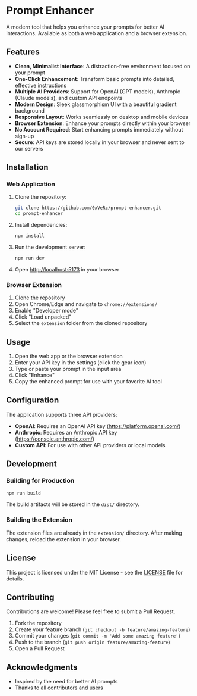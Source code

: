 # Prompt Enhancer

A modern tool that helps you enhance your prompts for better AI interactions. Available as both a web application and a browser extension.

## Features

- **Clean, Minimalist Interface**: A distraction-free environment focused on your prompt
- **One-Click Enhancement**: Transform basic prompts into detailed, effective instructions
- **Multiple AI Providers**: Support for OpenAI (GPT models), Anthropic (Claude models), and custom API endpoints
- **Modern Design**: Sleek glassmorphism UI with a beautiful gradient background
- **Responsive Layout**: Works seamlessly on desktop and mobile devices
- **Browser Extension**: Enhance your prompts directly within your browser
- **No Account Required**: Start enhancing prompts immediately without sign-up
- **Secure**: API keys are stored locally in your browser and never sent to our servers

## Installation

### Web Application

1. Clone the repository:
   ```bash
   git clone https://github.com/0xVeRc/prompt-enhancer.git
   cd prompt-enhancer
   ```

2. Install dependencies:
   ```bash
   npm install
   ```

3. Run the development server:
   ```bash
   npm run dev
   ```

4. Open [http://localhost:5173](http://localhost:5173) in your browser

### Browser Extension

1. Clone the repository
2. Open Chrome/Edge and navigate to `chrome://extensions/`
3. Enable "Developer mode"
4. Click "Load unpacked"
5. Select the `extension` folder from the cloned repository

## Usage

1. Open the web app or the browser extension
2. Enter your API key in the settings (click the gear icon)
3. Type or paste your prompt in the input area
4. Click "Enhance"
5. Copy the enhanced prompt for use with your favorite AI tool

## Configuration

The application supports three API providers:

- **OpenAI**: Requires an OpenAI API key (https://platform.openai.com/)
- **Anthropic**: Requires an Anthropic API key (https://console.anthropic.com/)
- **Custom API**: For use with other API providers or local models

## Development

### Building for Production

```bash
npm run build
```

The build artifacts will be stored in the `dist/` directory.

### Building the Extension

The extension files are already in the `extension/` directory. After making changes, reload the extension in your browser.

## License

This project is licensed under the MIT License - see the [LICENSE](LICENSE) file for details.

## Contributing

Contributions are welcome! Please feel free to submit a Pull Request.

1. Fork the repository
2. Create your feature branch (`git checkout -b feature/amazing-feature`)
3. Commit your changes (`git commit -m 'Add some amazing feature'`)
4. Push to the branch (`git push origin feature/amazing-feature`)
5. Open a Pull Request

## Acknowledgments

- Inspired by the need for better AI prompts
- Thanks to all contributors and users
